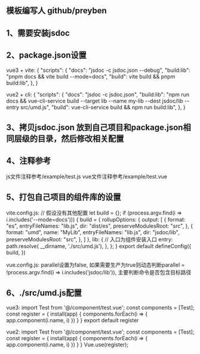 ## 模板编写人 github/preyben

## 1、需要安装jsdoc
## 2、package.json设置
vue3 + vite:
{
  "scripts": {
    "docs": "jsdoc -c jsdoc.json --debug",
    "build:lib": "pnpm docs && vite build --mode=docs",
    "build": vite build && pnpm build:lib",
  },
}

vue2 + cli:
{
  "scripts": {
    "docs": "jsdoc -c jsdoc.json",
    "build:lib": "npm run docs && vue-cli-service build --target lib --name my-lib --dest jsdoc/lib --entry src/umd.js",
    "build": vue-cli-service build && npm run build:lib",
  },
}

## 3、拷贝jsdoc.json 放到自己项目和package.json相同层级的目录，然后修改相关配置

## 4、注释参考
js文件注释参考/example/test.js
vue文件注释参考/example/test.vue

## 5、打包自己项目的组件库的设置
vite.config.js:
// 假设没有其他配置
let build = {};
if (process.argv.find(i => i.includes('--mode=docs'))) {
  build = {
    rollupOptions: {
      output: [
        {
          format: "es",
          entryFileNames: "lib.js",
          dir: "dist/es",
          preserveModulesRoot: "src",
        },
        {
          format: "umd",
          name: "MyLib",
          entryFileNames: "lib.js",
          dir: "jsdoc/lib",
          preserveModulesRoot: "src",
        },
      ]
    },
    lib: {
      // 入口为组件安装入口
      entry:
        path.resolve(
          __dirname, './src/umd.js'),
    },
  };
}
export default defineConfig({
  build,
})

vue.config.js:
parallel设置为false, 如果需要生产为true则动态判断parallel = !process.argv.find(i => i.includes('jsdoc/lib')), 主要判断命令是否包含目标路径

## 6、./src/umd.js配置
vue3:
import Test from '@/component/test.vue';
const components = [Test];
const register = {
  install(app) {
    components.forEach(i => {
      app.component(i.name, i)
    })
  }
}
export default register

vue2:
import Test from '@/component/test.vue';
const components = [Test];
const register = {
  install(app) {
    components.forEach(i => {
      app.component(i.name, i)
    })
  }
}
Vue.use(register);
